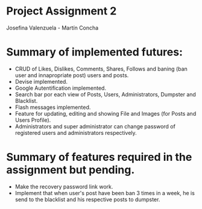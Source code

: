 # Project Assignment 2
Josefina Valenzuela - Martín Concha

# Summary of implemented futures:

  - CRUD of Likes, Dislikes, Comments, Shares, Follows and baning (ban user and innapropriate post) users and posts.
  - Devise implemented.
  - Google Autentification implemented.
  - Search bar por each view of Posts, Users, Administrators, Dumpster and Blacklist.
  - Flash messages implemented.
  - Feature for updating, editing and showing File and Images (for Posts and Users Profile).
  - Administrators and super administrator can change password of registered users and administrators respectively.

# Summary of features required in the assignment but pending.
  - Make the recovery password link work.
  - Implement that when user's post have been ban 3 times in a week, he is send to the blacklist and his respective posts to dumpster.
  


